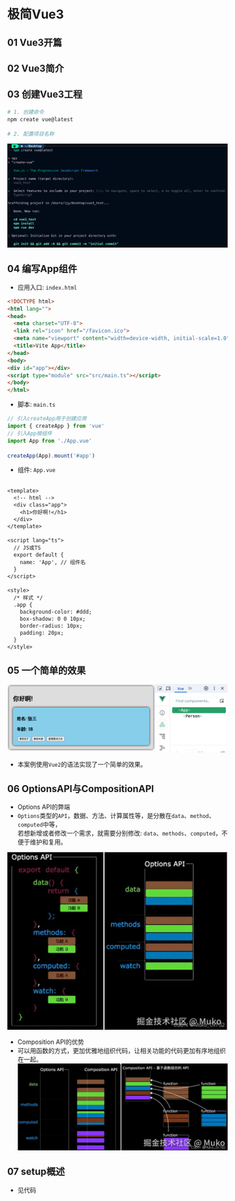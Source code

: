 # 极简Vue3

## 01 Vue3开篇

## 02 Vue3简介

## 03 创建Vue3工程

```bash
# 1. 创建命令
npm create vue@latest

# 2. 配置项目名称
```

![img.png](images/03_vue_project_init.png)

## 04 编写App组件

- 应用入口: `index.html`

```html
<!DOCTYPE html>
<html lang="">
<head>
  <meta charset="UTF-8">
  <link rel="icon" href="/favicon.ico">
  <meta name="viewport" content="width=device-width, initial-scale=1.0">
  <title>Vite App</title>
</head>
<body>
<div id="app"></div>
<script type="module" src="src/main.ts"></script>
</body>
</html>
```

- 脚本: `main.ts`

```ts
// 引入createApp用于创建应用
import { createApp } from 'vue'
// 引入App根组件
import App from './App.vue'

createApp(App).mount('#app')
```

- 组件: `App.vue`

```vue

<template>
  <!-- html -->
  <div class="app">
    <h1>你好啊!</h1>
  </div>
</template>

<script lang="ts">
  // JS或TS
  export default {
    name: 'App', // 组件名
  }
</script>

<style>
  /* 样式 */
  .app {
    background-color: #ddd;
    box-shadow: 0 0 10px;
    border-radius: 10px;
    padding: 20px;
  }
</style>
```

## 05 一个简单的效果

![img.png](images/04_a_simple_example.png)

- 本案例使用`Vue2`的语法实现了一个简单的效果。

## 06 OptionsAPI与CompositionAPI

- Options API的弊端
- `Options`类型的`API`，数据、方法、计算属性等，是分散在`data`、`method`、`computed`中等，  
  若想新增或者修改一个需求，就需要分别修改: `data`、`methods`、`computed`，不便于维护和复用。

![img.png](images/06_a_options_api.png)

- Composition API的优势
- 可以用函数的方式，更加优雅地组织代码，让相关功能的代码更加有序地组织在一起。
  ![img_1.png](images/06_b_composition_api.png)

## 07 setup概述

- 见代码



